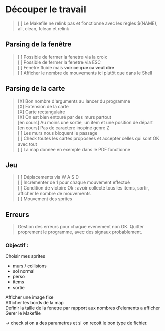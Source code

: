 # Découper le travail

> [ ] Le Makefile ne relink pas et fonctionne avec les règles $(NAME), all, clean, fclean et relink <br>

## Parsing de la fenêtre

> [ ] Possible de fermer la fenetre via la croix<br>
> [ ] Possible de fermer la fenetre via ESC<br>
> [ ] Fenetre fluide mais **voir ce que ca veut dire**<br>
> [ ] Afficher le nombre de mouvements ici plutôt que dans le Shell<br>


## Parsing de la carte

> [X] Bon nombre d'arguments au lancer du programme<br>
> [X] Extension de la carte<br>
> [X] Carte rectangulaire<br>
> [X] On est bien entouré par des murs partout<br>
> [en cours] Au moins une sortie, un item et une position de départ<br>
> [en cours] Pas de caractere inopiné genre Z<br>
> [ ] Les murs nous bloquent le passage<br>
> [ ] Check toutes les cartes proposées et accepter celles qui sont OK avec tout<br>
> [ ] La map donnée en exemple dans le PDF fonctionne<br>


## Jeu

> [ ] Déplacements via W A S D<br>
> [ ] Incrémenter de 1 pour chaque mouvement effectué<br>
> [ ] Condition de victoire Ok : avoir collecté tous les items, sortir, afficher le nombre de mouvements<br>
> [ ] Mouvement des sprites<br>

## Erreurs

> Gestion des erreurs pour chaque evenement non OK. Quitter proprement le programme, avec des signaux probablement.<br>

### Objectif :<br>

Choisir mes sprites<br>

- murs / collisions
- sol normal
- perso
- items
- sortie<br>

Afficher une image fixe<br>
Afficher les bords de la map<br>
Definir la taille de la fenetre par rapport aux nombres d'elements a afficher<br>
Gerer le Makefile<br>

-> check si on a des parametres et si on recoit le bon type de fichier.